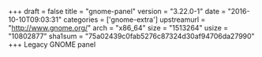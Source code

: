+++
draft = false
title = "gnome-panel"
version = "3.22.0-1"
date = "2016-10-10T09:03:31"
categories = ['gnome-extra']
upstreamurl = "http://www.gnome.org/"
arch = "x86_64"
size = "1513264"
usize = "10802877"
sha1sum = "75a02439c0fab5276c87324d30af94706da27990"
+++
Legacy GNOME panel